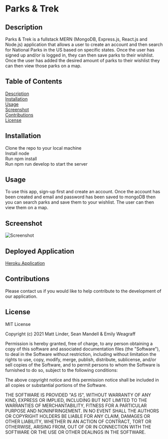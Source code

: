 # Parks & Trek

## Description

Parks & Trek is a fullstack MERN (MongoDB, Express.js, React.js and Node.js) application that allows a user to create an account and then search for National Parks in the US based on specific states. Once the user has signed up and/or is logged in, they can then save parks to their wishlist. Once the user has added the desired amount of parks to their wishlist they can then view those parks on a map.

## Table of Contents

[Description](#description)
</br>
[Installation](#installation)
</br>
[Usage](#usage)
</br>
[Screenshot](#screenshot)
</br>
[Contributions](#contributions)
</br>
[License](#license)

## Installation

Clone the repo to your local machine
</br>
Install node
</br>
Run npm install
</br>
Run npm run develop to start the server

## Usage

To use this app, sign-up first and create an account. Once the account has been created and email and password has been saved to mongoDB then you can search parks and save them to your wishlist. The user can then view them on a map.

## Screenshot

![Screenshot](./client/src/images/Parks&Trek.png)

## Deployed Application

[Heroku Application](https://boiling-wildwood-93515.herokuapp.com/)

## Contributions

Please contact us if you would like to help contribute to the development of our application.

## License

MIT License

Copyright (c) 2021 Matt Linder, Sean Mandell & Emily Weagraff

Permission is hereby granted, free of charge, to any person obtaining a copy
of this software and associated documentation files (the "Software"), to deal
in the Software without restriction, including without limitation the rights
to use, copy, modify, merge, publish, distribute, sublicense, and/or sell
copies of the Software, and to permit persons to whom the Software is
furnished to do so, subject to the following conditions:

The above copyright notice and this permission notice shall be included in all
copies or substantial portions of the Software.

THE SOFTWARE IS PROVIDED "AS IS", WITHOUT WARRANTY OF ANY KIND, EXPRESS OR
IMPLIED, INCLUDING BUT NOT LIMITED TO THE WARRANTIES OF MERCHANTABILITY,
FITNESS FOR A PARTICULAR PURPOSE AND NONINFRINGEMENT. IN NO EVENT SHALL THE
AUTHORS OR COPYRIGHT HOLDERS BE LIABLE FOR ANY CLAIM, DAMAGES OR OTHER
LIABILITY, WHETHER IN AN ACTION OF CONTRACT, TORT OR OTHERWISE, ARISING FROM,
OUT OF OR IN CONNECTION WITH THE SOFTWARE OR THE USE OR OTHER DEALINGS IN THE
SOFTWARE.
